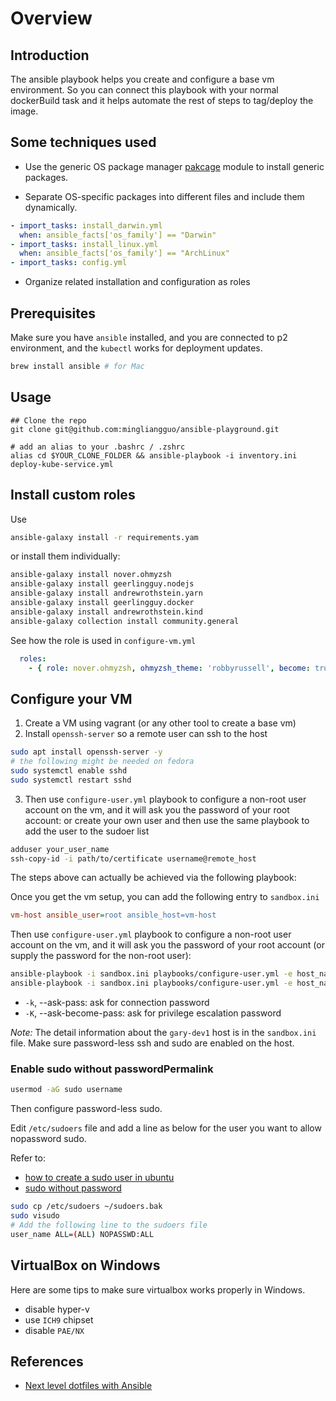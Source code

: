 # Overview

## Introduction

The ansible playbook helps you create and configure a base vm environment. So you can connect this playbook with your normal dockerBuild task and it helps automate the rest of steps to tag/deploy the image.

## Some techniques used

- Use the generic OS package manager [pakcage](https://docs.ansible.com/ansible/latest/collections/ansible/builtin/package_module.html) module to install generic packages.

- Separate OS-specific packages into different files and include them dynamically.

```yaml
- import_tasks: install_darwin.yml
  when: ansible_facts['os_family'] == "Darwin"
- import_tasks: install_linux.yml
  when: ansible_facts['os_family'] == "ArchLinux"
- import_tasks: config.yml
```

- Organize related installation and configuration as roles

## Prerequisites

Make sure you have `ansible` installed, and you are connected to p2 environment, and the `kubectl` works for deployment updates.

```bash
brew install ansible # for Mac
```

## Usage

```
## Clone the repo
git clone git@github.com:mingliangguo/ansible-playground.git

# add an alias to your .bashrc / .zshrc 
alias cd $YOUR_CLONE_FOLDER && ansible-playbook -i inventory.ini deploy-kube-service.yml
```

## Install custom roles

Use 
```bash
ansible-galaxy install -r requirements.yam
```

or install them individually:

```bash
ansible-galaxy install nover.ohmyzsh
ansible-galaxy install geerlingguy.nodejs
ansible-galaxy install andrewrothstein.yarn
ansible-galaxy install geerlingguy.docker
ansible-galaxy install andrewrothstein.kind
ansible-galaxy collection install community.general
```

See how the role is used in `configure-vm.yml`

```yml
  roles:
    - { role: nover.ohmyzsh, ohmyzsh_theme: 'robbyrussell', become: true }
```

## Configure your VM


1. Create a VM using vagrant (or any other tool to create a base vm)
2. Install `openssh-server` so a remote user can ssh to the host
```bash
sudo apt install openssh-server -y
# the following might be needed on fedora
sudo systemctl enable sshd
sudo systemctl restart sshd
```
3. Then use `configure-user.yml` playbook to configure a non-root user account on the vm, and it will ask you the password of your root account:
or create your own user and then use the same playbook to add the user to the sudoer list
```bash
adduser your_user_name
ssh-copy-id -i path/to/certificate username@remote_host
```

The steps above can actually be achieved via the following playbook:

Once you get the vm setup, you can add the following entry to `sandbox.ini`

```ini
vm-host ansible_user=root ansible_host=vm-host
```

Then use `configure-user.yml` playbook to configure a non-root user account on the vm, and it will ask you the password of your root account (or supply the password for the non-root user):

```bash
ansible-playbook -i sandbox.ini playbooks/configure-user.yml -e host_name=vm-host -e user_name=gary  -kK
ansible-playbook -i sandbox.ini playbooks/configure-user.yml -e host_name=vm-host -e user_name=gary  --extra-vars "ansible_sudo_pass=yourPassword"
```

- `-k`, --ask-pass: ask for connection password
- `-K`, --ask-become-pass: ask for privilege escalation password

*Note:* The detail information about the `gary-dev1` host is in the `sandbox.ini` file. Make sure password-less ssh and sudo are enabled on the host.


### Enable sudo without passwordPermalink

```bash
usermod -aG sudo username
```

Then configure password-less sudo.

Edit `/etc/sudoers` file and add a line as below for the user you want to allow nopassword sudo.

Refer to:
- [how to create a sudo user in ubuntu](https://linuxize.com/post/how-to-create-a-sudo-user-on-ubuntu/)
- [sudo without password](https://linuxhandbook.com/sudo-without-password/)


```bash
sudo cp /etc/sudoers ~/sudoers.bak
sudo visudo
# Add the following line to the sudoers file
user_name ALL=(ALL) NOPASSWD:ALL
```

## VirtualBox on Windows

Here are some tips to make sure virtualbox works properly in Windows.

- disable hyper-v
- use `ICH9` chipset
- disable `PAE/NX`

## References

- [Next level dotfiles with Ansible](https://snow-dev.com/posts/next-level-dotfiles-with-ansible.html)

